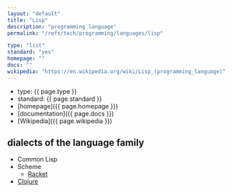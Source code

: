 ```yaml
---
layout: "default"
title: "Lisp"
description: "programming language"
permalink: "/refs/tech/programming/languages/lisp"

type: "list"
standard: "yes"
homepage: ""
docs: ""
wikipedia: "https://en.wikipedia.org/wiki/Lisp_(programming_language)"
---
```


- type: {{ page.type }}
- standard: {{ page.standard }}
- [homepage]({{ page.homepage }})
- [documentation]({{ page.docs }})
- [Wikipedia]({{ page.wikipedia }})

## dialects of the language family

- Common Lisp
- Scheme
    - [Racket](racket.md)
- [Clojure](clojure.md)
